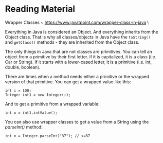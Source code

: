 # Reading Material

Wrapper Classes ~ https://www.javatpoint.com/wrapper-class-in-java \

Everything in Java is considered an Object. And everything inherits from the Object class. That is why all classes/objects in Java have the `toString()` and `getClass()` methods - they are inherited from the Object class.

The only things in Java that are not classes are primitives. You can tell an object from a primitive by their first letter. If it is capitalized, it is a class (i.e. Car or String). If it starts with a lower-cased letter, it is a primitive (i.e. int, double, boolean).

There are times when a method needs either a primitive or the wrapped version of that primitive. You can get a wrapped value like this:
```
int i = 100;
Integer int1 = new Integer(i);
```
And to get a primitive from a wrapped variable:
```
int x = int1.intValue();
```
You can also use wrapper classes to get a value from a String using the _parseInt()_ method:
```
int x = Integer.parseInt("37"); // x=37 
```
